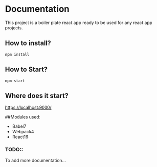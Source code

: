 # Documentation
This project is a boiler plate react app ready to be used for any react app projects.

## How to install?
`npm install`

## How to Start?
`npm start`

## Where does it start?
[https://localhost:9000/](https://localhost:9000/)


##Modules used:
- Babel7
- Webpack4
- React16

### TODO::
 To add more documentation...
